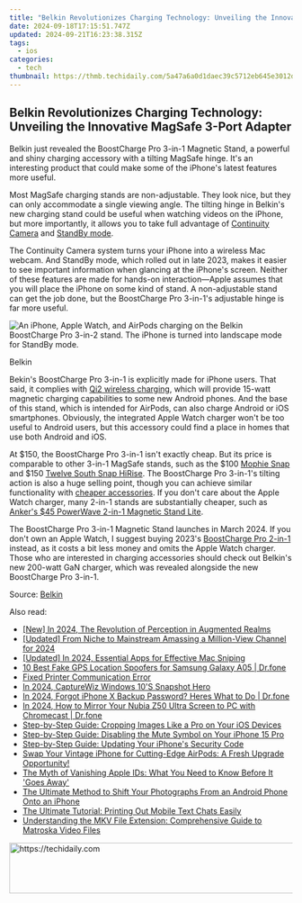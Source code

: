 ```yaml
---
title: "Belkin Revolutionizes Charging Technology: Unveiling the Innovative MagSafe 3-Port Adapter"
date: 2024-09-18T17:15:51.747Z
updated: 2024-09-21T16:23:38.315Z
tags:
  - ios
categories:
  - tech
thumbnail: https://thmb.techidaily.com/5a47a6a0d1daec39c5712eb645e3012dacc86a9be39fe69eb45844425e13837c.jpg
---
```


## Belkin Revolutionizes Charging Technology: Unveiling the Innovative MagSafe 3-Port Adapter

Belkin just revealed the BoostCharge Pro 3-in-1 Magnetic Stand, a powerful and shiny charging accessory with a tilting MagSafe hinge. It's an interesting product that could make some of the iPhone's latest features more useful.

 Most MagSafe charging stands are non-adjustable. They look nice, but they can only accommodate a single viewing angle. The tilting hinge in Belkin's new charging stand could be useful when watching videos on the iPhone, but more importantly, it allows you to take full advantage of [Continuity Camera](https://dvd-bd.techidaily.com/diy-tutorial-transform-your-mp4-videos-into-a-professional-costless-dvd-with-ease/) and [StandBy mode](https://ios-pokemon-go.techidaily.com/in-2024-here-are-different-ways-to-find-pokemon-go-trainer-codes-to-add-to-your-account-on-apple-iphone-6-plus-drfone-by-drfone-virtual-ios/).

 The Continuity Camera system turns your iPhone into a wireless Mac webcam. And StandBy mode, which rolled out in late 2023, makes it easier to see important information when glancing at the iPhone's screen. Neither of these features are made for hands-on interaction—Apple assumes that you will place the iPhone on some kind of stand. A non-adjustable stand can get the job done, but the BoostCharge Pro 3-in-1's adjustable hinge is far more useful.

![An iPhone, Apple Watch, and AirPods charging on the Belkin BoostCharge Pro 3-in-2 stand. The iPhone is turned into landscape mode for StandBy mode.](https://static1.howtogeekimages.com/wordpress/wp-content/uploads/2023/12/32.png) 

Belkin

 Bekin's BoostCharge Pro 3-in-1 is explicitly made for iPhone users. That said, it complies with [Qi2 wireless charging](https://android-pokemon-go.techidaily.com/what-is-the-best-pokemon-for-pokemon-pvp-ranking-on-nokia-c110-drfone-by-drfone-virtual-android/), which will provide 15-watt magnetic charging capabilities to some new Android phones. And the base of this stand, which is intended for AirPods, can also charge Android or iOS smartphones. Obviously, the integrated Apple Watch charger won't be too useful to Android users, but this accessory could find a place in homes that use both Android and iOS.

 At $150, the BoostCharge Pro 3-in-1 isn't exactly cheap. But its price is comparable to other 3-in-1 MagSafe stands, such as the $100 [Mophie Snap](https://instagram-clips.techidaily.com/new-keep-it-flowing-repasting-content-on-ig/) and $150 [Twelve South Snap HiRise](https://screen-video-capture.techidaily.com/new-in-2024-unending-screen-documentation-sites/). The BoostCharge Pro 3-in-1's tilting action is also a huge selling point, though you can achieve similar functionality with [cheaper accessories](https://www.amazon.com/Sonix-Magnetic-Adjustable-Pedestal-Compatible/dp/B08R56P21D/?tag=hotoge-20&ascsubtag=UUhtgUeUpU2001425&asc%5Frefurl=https%3A%2F%2Fwww.howtogeek.com%2Fbelkin-3-in-1-magsafe-charger-reveal%2F&asc%5Fcampaign=Short-Term). If you don't care about the Apple Watch charger, many 2-in-1 stands are substantially cheaper, such as [Anker's $45 PowerWave 2-in-1 Magnetic Stand Lite](https://www.amazon.com/gp/product/B094FMWPPM?tag=hotoge-20&ascsubtag=UUhtgUeUpU2001425&asc%5Frefurl=https%3A%2F%2Fwww.howtogeek.com%2Fbelkin-3-in-1-magsafe-charger-reveal%2F&asc%5Fcampaign=Short-Term).

 The BoostCharge Pro 3-in-1 Magnetic Stand launches in March 2024\. If you don't own an Apple Watch, I suggest buying 2023's [BoostCharge Pro 2-in-1](https://screen-recording.techidaily.com/new-mastering-the-art-of-using-ez-grabber-with-this-tutorial-for-2024/) instead, as it costs a bit less money and omits the Apple Watch charger. Those who are interested in charging accessories should check out Belkin's new 200-watt GaN charger, which was revealed alongside the new BoostCharge Pro 3-in-1.

 Source: [Belkin](https://www.belkin.com/pr-belkin-supercharges-into-ces-2024-with-powerful-new-product-lineup.html)

<ins class="adsbygoogle"
     style="display:block"
     data-ad-format="autorelaxed"
     data-ad-client="ca-pub-7571918770474297"
     data-ad-slot="1223367746"></ins>

<ins class="adsbygoogle"
     style="display:block"
     data-ad-client="ca-pub-7571918770474297"
     data-ad-slot="8358498916"
     data-ad-format="auto"
     data-full-width-responsive="true"></ins>

<span class="atpl-alsoreadstyle">Also read:</span>
<div><ul>
<li><a href="https://fox-cloud.techidaily.com/new-in-2024-the-revolution-of-perception-in-augmented-realms/"><u>[New] In 2024, The Revolution of Perception in Augmented Realms</u></a></li>
<li><a href="https://article-posts.techidaily.com/updated-from-niche-to-mainstream-amassing-a-million-view-channel-for-2024/"><u>[Updated] From Niche to Mainstream Amassing a Million-View Channel for 2024</u></a></li>
<li><a href="https://video-capture.techidaily.com/updated-in-2024-essential-apps-for-effective-mac-sniping/"><u>[Updated] In 2024, Essential Apps for Effective Mac Sniping</u></a></li>
<li><a href="https://location-fake.techidaily.com/10-best-fake-gps-location-spoofers-for-samsung-galaxy-a05-drfone-by-drfone-virtual-android/"><u>10 Best Fake GPS Location Spoofers for Samsung Galaxy A05 | Dr.fone</u></a></li>
<li><a href="https://printer-issues.techidaily.com/fixed-printer-communication-error/"><u>Fixed Printer Communication Error</u></a></li>
<li><a href="https://screen-recording.techidaily.com/in-2024-capturewiz-windows-10s-snapshot-hero/"><u>In 2024, CaptureWiz Windows 10'S Snapshot Hero</u></a></li>
<li><a href="https://iphone-unlock.techidaily.com/in-2024-forgot-iphone-x-backup-password-heres-what-to-do-drfone-by-drfone-ios/"><u>In 2024, Forgot iPhone X Backup Password? Heres What to Do | Dr.fone</u></a></li>
<li><a href="https://screen-mirror.techidaily.com/in-2024-how-to-mirror-your-nubia-z50-ultra-screen-to-pc-with-chromecast-drfone-by-drfone-android/"><u>In 2024, How to Mirror Your Nubia Z50 Ultra Screen to PC with Chromecast | Dr.fone</u></a></li>
<li><a href="https://os-tips.techidaily.com/step-by-step-guide-cropping-images-like-a-pro-on-your-ios-devices/"><u>Step-by-Step Guide: Cropping Images Like a Pro on Your iOS Devices</u></a></li>
<li><a href="https://os-tips.techidaily.com/step-by-step-guide-disabling-the-mute-symbol-on-your-iphone-15-pro/"><u>Step-by-Step Guide: Disabling the Mute Symbol on Your iPhone 15 Pro</u></a></li>
<li><a href="https://os-tips.techidaily.com/step-by-step-guide-updating-your-iphones-security-code/"><u>Step-by-Step Guide: Updating Your iPhone's Security Code</u></a></li>
<li><a href="https://os-tips.techidaily.com/swap-your-vintage-iphone-for-cutting-edge-airpods-a-fresh-upgrade-opportunity/"><u>Swap Your Vintage iPhone for Cutting-Edge AirPods: A Fresh Upgrade Opportunity!</u></a></li>
<li><a href="https://os-tips.techidaily.com/the-myth-of-vanishing-apple-ids-what-you-need-to-know-before-it-goes-away/"><u>The Myth of Vanishing Apple IDs: What You Need to Know Before It 'Goes Away'</u></a></li>
<li><a href="https://os-tips.techidaily.com/the-ultimate-method-to-shift-your-photographs-from-an-android-phone-onto-an-iphone/"><u>The Ultimate Method to Shift Your Photographs From an Android Phone Onto an iPhone</u></a></li>
<li><a href="https://os-tips.techidaily.com/the-ultimate-tutorial-printing-out-mobile-text-chats-easily/"><u>The Ultimate Tutorial: Printing Out Mobile Text Chats Easily</u></a></li>
<li><a href="https://some-knowledge.techidaily.com/understanding-the-mkv-file-extension-comprehensive-guide-to-matroska-video-files/"><u>Understanding the MKV File Extension: Comprehensive Guide to Matroska Video Files</u></a></li>
</ul></div>

<!-- affiliate ads begin -->
<a href="https://appsumo.8odi.net/c/5597632/2123750/7443" target="_top" id="2123750">
  <img src="//a.impactradius-go.com/display-ad/7443-2123750" border="0" alt="https://techidaily.com" width="728" height="90"/>
</a>
<img height="0" width="0" src="https://appsumo.8odi.net/i/5597632/2123750/7443" style="position:absolute;visibility:hidden;" border="0" />
<!-- affiliate ads end -->

